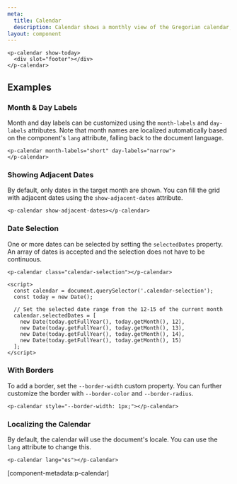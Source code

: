 ```yaml
---
meta:
  title: Calendar
  description: Calendar shows a monthly view of the Gregorian calendar, optionally allowing users to interact with dates.
layout: component
---
```


```html:preview
<p-calendar show-today>
  <div slot="footer"></div>
</p-calendar>
```

## Examples

### Month & Day Labels

Month and day labels can be customized using the `month-labels` and `day-labels` attributes. Note that month names are localized automatically based on the component's `lang` attribute, falling back to the document language.

```html:preview
<p-calendar month-labels="short" day-labels="narrow">
</p-calendar>
```

### Showing Adjacent Dates

By default, only dates in the target month are shown. You can fill the grid with adjacent dates using the `show-adjacent-dates` attribute.

```html:preview
<p-calendar show-adjacent-dates></p-calendar>
```

### Date Selection

One or more dates can be selected by setting the `selectedDates` property. An array of dates is accepted and the selection does not have to be continuous.

```html:preview
<p-calendar class="calendar-selection"></p-calendar>

<script>
  const calendar = document.querySelector('.calendar-selection');
  const today = new Date();

  // Set the selected date range from the 12-15 of the current month
  calendar.selectedDates = [
    new Date(today.getFullYear(), today.getMonth(), 12),
    new Date(today.getFullYear(), today.getMonth(), 13),
    new Date(today.getFullYear(), today.getMonth(), 14),
    new Date(today.getFullYear(), today.getMonth(), 15)
  ];
</script>
```

### With Borders

To add a border, set the `--border-width` custom property. You can further customize the border with `--border-color` and `--border-radius`.

```html:preview
<p-calendar style="--border-width: 1px;"></p-calendar>
```

### Localizing the Calendar

By default, the calendar will use the document's locale. You can use the `lang` attribute to change this.

```html:preview
<p-calendar lang="es"></p-calendar>
```

[component-metadata:p-calendar]
